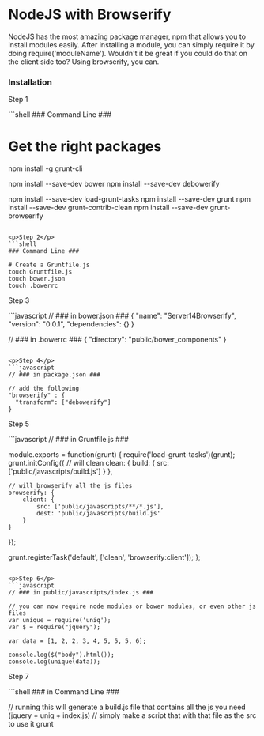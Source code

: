 NodeJS with Browserify
============

<p>
  NodeJS has the most amazing package manager, npm that allows you to install modules easily. After installing a module, you can simply require it by doing require('moduleName'). Wouldn't it be great if you could do that on the client side too? Using browserify, you can.
</p>

<h3>Installation</h3>
<p>Step 1</p>
```shell
### Command Line ###

# Get the right packages
npm install -g grunt-cli

npm install --save-dev bower
npm install --save-dev debowerify

npm install --save-dev load-grunt-tasks
npm install --save-dev grunt
npm install --save-dev grunt-contrib-clean
npm install --save-dev grunt-browserify
```

<p>Step 2</p>
```shell
### Command Line ###

# Create a Gruntfile.js
touch Gruntfile.js
touch bower.json
touch .bowerrc
```

<p>Step 3</p>
```javascript
// ### in bower.json ###
{
    "name": "Server14Browserify",
    "version": "0.0.1",
    "dependencies": {}
}


// ### in .bowerrc ###
{
    "directory": "public/bower_components"
}
```

<p>Step 4</p>
```javascript
// ### in package.json ###

// add the following
"browserify" : {
  "transform": ["debowerify"]
}
```

<p>Step 5</p>
```javascript
// ### in Gruntfile.js ###

module.exports = function(grunt) {
  require('load-grunt-tasks')(grunt);
  grunt.initConfig({
    // will clean
    clean: {
        build: {
            src: ['public/javascripts/build.js']
        }
    },

    // will browserify all the js files
    browserify: {
        client: {
            src: ['public/javascripts/**/*.js'],
            dest: 'public/javascripts/build.js'
        }
    }
  });

  grunt.registerTask('default', ['clean', 'browserify:client']);
};
```

<p>Step 6</p>
```javascript
// ### in public/javascripts/index.js ###

// you can now require node modules or bower modules, or even other js files
var unique = require('uniq');
var $ = require("jquery");

var data = [1, 2, 2, 3, 4, 5, 5, 5, 6];

console.log($("body").html());
console.log(unique(data));
```


<p>Step 7</p>
```shell
### in Command Line ###

// running this will generate a build.js file that contains all the js you need (jquery + uniq + index.js)
// simply make a script that with that file as the src to use it
grunt
```

